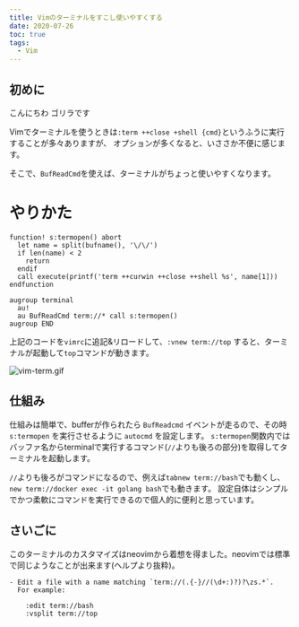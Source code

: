```yaml
---
title: Vimのターミナルをすこし使いやすくする
date: 2020-07-26
toc: true
tags: 
  - Vim
---
```


## 初めに
こんにちわ
ゴリラです

Vimでターミナルを使うときは`:term ++close +shell {cmd}`というふうに実行することが多々ありますが、
オプションが多くなると、いささか不便に感じます。

そこで、`BufReadCmd`を使えば、ターミナルがちょっと使いやすくなります。

# やりかた

```vim
function! s:termopen() abort
  let name = split(bufname(), '\/\/')
  if len(name) < 2
    return
  endif
  call execute(printf('term ++curwin ++close ++shell %s', name[1]))
endfunction

augroup terminal
  au!
  au BufReadCmd term://* call s:termopen()
augroup END
```

上記のコードを`vimrc`に追記&リロードして、`:vnew term://top` すると、ターミナルが起動して`top`コマンドが動きます。

![vim-term.gif](https://qiita-image-store.s3.ap-northeast-1.amazonaws.com/0/66178/346ec215-2109-3c5f-c01c-9601c7ae6054.gif)

## 仕組み
仕組みは簡単で、bufferが作られたら `BufReadcmd` イベントが走るので、その時 `s:termopen` を実行させるように `autocmd` を設定します。
`s:termopen`関数内ではバッファ名からterminalで実行するコマンド(`//`よりも後ろの部分)を取得してターミナルを起動します。

`//`よりも後ろがコマンドになるので、例えば`tabnew term://bash`でも動くし、`new term://docker exec -it golang bash`でも動きます。
設定自体はシンプルでかつ柔軟にコマンドを実行できるので個人的に便利と思っています。

## さいごに
このターミナルのカスタマイズはneovimから着想を得ました。neovimでは標準で同じようなことが出来ます(ヘルプより抜粋)。

```
- Edit a file with a name matching `term://(.{-}//(\d+:)?)?\zs.*`.
  For example:

    :edit term://bash
    :vsplit term://top
```

